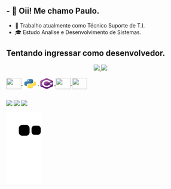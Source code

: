 ## - 👋   Oii! Me chamo Paulo.
- 👜 Trabalho atualmente como Técnico Suporte de T.I.
- 🎓 Estudo Analise e Desenvolvimento de Sistemas.
## Tentando ingressar como desenvolvedor.



<div align="center">
  <a href="https://github.com/Paulo-Santos20">
  <img height="180em" src="https://github-readme-stats.vercel.app/api?username=Paulo-Santos20&show_icons=true&theme=dracula&include_all_commits=true&count_private=true"/>
  <img height="180em" src="https://github-readme-stats.vercel.app/api/top-langs/?username=Paulo-Santos20&layout=compact&langs_count=7&theme=dracula"/>
</div>
<div style="display: inline_block"><br>
  <img align="center" height="30" width="40" <img src="https://cdn.jsdelivr.net/gh/devicons/devicon/icons/java/java-original-wordmark.svg" />
  <img align="center" alt="Rafa-Python" height="30" width="40" src="https://raw.githubusercontent.com/devicons/devicon/master/icons/python/python-original.svg">
  <img align="center" alt="Rafa-Csharp" height="30" width="40" src="https://raw.githubusercontent.com/devicons/devicon/master/icons/csharp/csharp-original.svg">
  <img align="center" height="30" width="40" <img src="https://cdn.jsdelivr.net/gh/devicons/devicon/icons/postgresql/postgresql-plain-wordmark.svg" />
  <img align="center" height="30" width="40" <img src="https://cdn.jsdelivr.net/gh/devicons/devicon/icons/wordpress/wordpress-original.svg" />


</div>
  
  ##
 

  <a href="https://instagram.com/paulo.ssantos20" target="_blank"><img src="https://img.shields.io/badge/-Instagram-%23E4405F?style=for-the-badge&logo=instagram&logoColor=white" target="_blank"></a> 
  <a href ="paulo_santos20@outlook.com.br"><img src="https://img.shields.io/badge/-Gmail-%23333?style=for-the-badge&logo=gmail&logoColor=white" 
  target="_blank"></a>
  <a href="https://www.linkedin.com/in/paulo-dos-santos-1868a8192/" target="_blank"><img src="https://img.shields.io/badge/-LinkedIn-%230077B5?style=for-the-badge&logo=linkedin&logoColor=white" target="_blank"></a>  
  
  ![Snake animation](https://github.com/Paulo-Santos20/Paulo-Santos20/blob/output/github-contribution-grid-snake.svg) 
</div>
